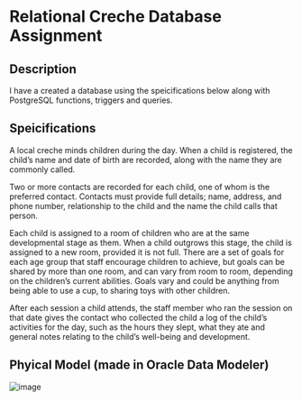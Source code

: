 # Relational Creche Database Assignment

## Description
I have a created a database using the speicifications below along with PostgreSQL functions, triggers and queries.

## Speicifications
A local creche minds children during the day. When a child is registered, the child’s name and date of birth are recorded, along with the name they are commonly called. 
 
Two or more contacts are recorded for each child, one of whom is the preferred contact.  Contacts must provide full details; name, address, and phone number, relationship to the child and the name the child calls that person. 
 
Each child is assigned to a room of children who are at the same developmental stage as them.  When a child outgrows this stage, the child is assigned to a new room, provided it is not full.  There are a set of goals for each age group that staff encourage children to achieve, but goals can be shared by more than one room, and can vary from room to room, depending on the children’s current abilities.  Goals vary and could be anything from being able to use a cup, to sharing toys with other children.
 
After each session a child attends, the staff member who ran the session on that date gives the contact who collected the child a log of the child’s activities for the day, such as the hours they slept, what they ate and general notes relating to the child’s well-being and development.

## Phyical Model (made in Oracle Data Modeler)
![image](https://user-images.githubusercontent.com/85257187/206059978-daf18fda-6660-4807-bed9-63f5ceb9a0d6.png)

